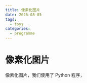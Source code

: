 ```yaml
---
title: 像素化图片
date: 2025-08-05
tags:
  - toys
categories:
  - programme
---
```


# 像素化图片

像素化图片，我们使用了 Python 程序，
